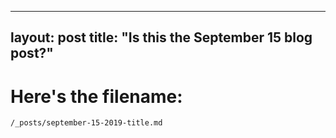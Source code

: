 
---
layout: post
title:  "Is this the September 15 blog post?"
---

# Here's the filename:

```
/_posts/september-15-2019-title.md
```
